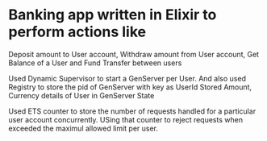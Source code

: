 # Banking app written in Elixir to perform actions like 
Deposit amount to User account, 
Withdraw amount from User account, 
Get Balance of a User and
Fund Transfer between users

Used Dynamic Supervisor to start a GenServer per User. And also used Registry to store the pid of GenServer with key as UserId
Stored Amount, Currency details of User in GenServer State

Used ETS counter to store the number of requests handled for a particular user account concurrently. 
USing that counter to reject requests when exceeded the maximul allowed limit per user.
